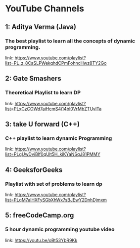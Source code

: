 # YouTube Channels

## 1: Aditya Verma (Java)
### The best playlist to learn all the concepts of dynamic programming.
link: https://www.youtube.com/playlist?list=PL_z_8CaSLPWekqhdCPmFohncHwz8TY2Go

## 2: Gate Smashers
### Theoretical Playlist to learn DP
link: https://www.youtube.com/playlist?list=PLxCzCOWd7aiHcmS4i14bI0VrMbZTUvlTa

## 3: take U forward (C++)
### C++ playlist to learn dynamic Programming
link: https://www.youtube.com/playlist?list=PLgUwDviBIf0qUlt5H_kiKYaNSqJ81PMMY

## 4: GeeksforGeeks
### Playlist with set of problems to learn dp
link: https://www.youtube.com/playlist?list=PLqM7alHXFySGbXhWx7sBJEwY2DnhDjmxm

## 5: freeCodeCamp.org
### 5 hour dynamic programming youtube video
link: https://youtu.be/oBt53YbR9Kk


